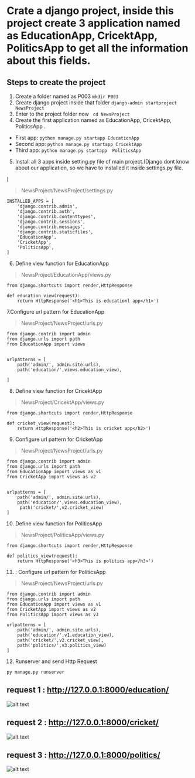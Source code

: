 # Crate a django project, inside this project create 3 application named as EducationApp, CricektApp, PoliticsApp to get all the information about this fields.

## Steps to create the project
1. Create a folder named as P003 
  ``` mkdir P003 ```
2. Create django project inside that folder 
    ``` django-admin startproject NewsProject ```
3. Enter to the project folder now
 ``` cd NewsProject```
4. Create the first application named as EducationApp, CricektApp, PoliticsApp .
- First app: ``` python manage.py startapp EducationApp ```
- Second app: ``` python manage.py startapp CricektApp ```
- Third app: ``` python manage.py startapp  PoliticsApp ```

5. Install all 3 apps inside setting.py file of main project.(Django dont know about our application, so we have to installed it inside settings.py file.

)
> NewsProject/NewsProject/settings.py
```
INSTALLED_APPS = [
    'django.contrib.admin',
    'django.contrib.auth',
    'django.contrib.contenttypes',
    'django.contrib.sessions',
    'django.contrib.messages',
    'django.contrib.staticfiles',
    'EducationApp',
    'CricketApp',
    'PoliticsApp',
]
```
6. Define view function for EducationApp
> NewsProject/EducationApp/views.py

```
from django.shortcuts import render,HttpResponse

def education_view(request):
    return HttpResponse('<h1>This is educationl app</h1>')

```
7.Configure url pattern for EducationApp
> NewsProject/NewsProject/urls.py

```
from django.contrib import admin
from django.urls import path
from EducationApp import views 


urlpatterns = [
    path('admin/', admin.site.urls),
    path('education/',views.education_view),
   
]

```
8. Define view function for CricektApp
> NewsProject/CricektApp/views.py

```
from django.shortcuts import render,HttpResponse

def cricket_view(request):
    return HttpResponse('<h2>This is cricket app</h2>')

```
9. Configure url pattern for CricketApp
> NewsProject/NewsProject/urls.py

```
from django.contrib import admin
from django.urls import path
from EducationApp import views as v1
from CricketApp import views as v2


urlpatterns = [
    path('admin/', admin.site.urls),
    path('education/',views.education_view),
     path('cricket/',v2.cricket_view)
]
```

10.  Define view function for PoliticsApp
> NewsProject/PoliticsApp/views.py
```
from django.shortcuts import render,HttpResponse

def politics_view(request):
    return HttpResponse('<h3>This is politics app</h3>')

```

11. : Configure url pattern for PoliticsApp
> NewsProject/NewsProject/urls.py

```
from django.contrib import admin
from django.urls import path
from EducationApp import views as v1
from CricketApp import views as v2
from PoliticsApp import views as v3

urlpatterns = [
    path('admin/', admin.site.urls),
    path('education/',v1.education_view),
    path('cricket/',v2.cricket_view),
    path('politics/',v3.politics_view)
]

```
12. Runserver and send Http Request
```
py manage.py runserver
```

## request 1 :  http://127.0.0.1:8000/education/
![alt text](outputimage/p003iamge/education.png)

## request 2 :  http://127.0.0.1:8000/cricket/
![alt text](outputimage/p003iamge/cricket.png)

## request 3 :  http://127.0.0.1:8000/politics/
![alt text](outputimage/p003iamge/politics.png)


